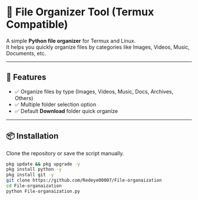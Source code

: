 # 📂 File Organizer Tool (Termux Compatible)

A simple **Python file organizer** for Termux and Linux.  
It helps you quickly organize files by categories like Images, Videos, Music, Documents, etc.  

---

## 🚀 Features
- ✅ Organize files by type (Images, Videos, Music, Docs, Archives, Others)  
- ✅ Multiple folder selection option  
- ✅ Default **Download** folder quick organize  
 

---

## 📦 Installation
Clone the repository or save the script manually.

```bash
pkg update && pkg upgrade -y
pkg install python -y
pkg install git -y
git clone https://github.com/Redeye00007/File-organaization
cd File-organaization
python File-organaization.py
